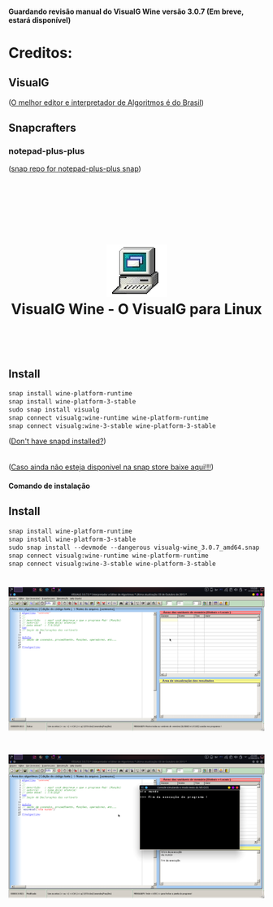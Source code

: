

#### Guardando revisão manual do VisualG Wine versão 3.0.7 (Em breve, estará disponível)
# Creditos:

## VisualG
([O melhor editor e interpretador de Algoritmos é do Brasil](http://visualg3.com.br/))


## Snapcrafters
### notepad-plus-plus
([snap repo for notepad-plus-plus snap](https://github.com/pedroermarinho/notepad-plus-plus))

<h1 align="center">
  <br/>
  <br/>
  <br/>
  <img src="visualg.png" alt="VisualG Wine">
  <br/>
  VisualG Wine - O VisualG para Linux
  <br/>
  <br/>
  <br/> 
</h1>


## Install
    snap install wine-platform-runtime
    snap install wine-platform-3-stable
    sudo snap install visualg
    snap connect visualg:wine-runtime wine-platform-runtime
    snap connect visualg:wine-3-stable wine-platform-3-stable

([Don't have snapd installed?](https://snapcraft.io/docs/core/install))
<br/>
<br/>
<br/>
([Caso ainda não esteja disponivel na snap store baixe aqui!!!](https://github.com/pedroermarinho/visualg-wine/releases/download/v3.0.7/visualg-wine_3.0.7_amd64.snap))
#### Comando de instalação
## Install
    
    snap install wine-platform-runtime
    snap install wine-platform-3-stable
    sudo snap install --devmode --dangerous visualg-wine_3.0.7_amd64.snap
    snap connect visualg:wine-runtime wine-platform-runtime
    snap connect visualg:wine-3-stable wine-platform-3-stable
    
    
<h1 align="center">
  <img src="screenshot.png" alt="GIMP">
</h1>
<h1 align="center">
  <img src="screenshot2.png" alt="GIMP">
</h1>
